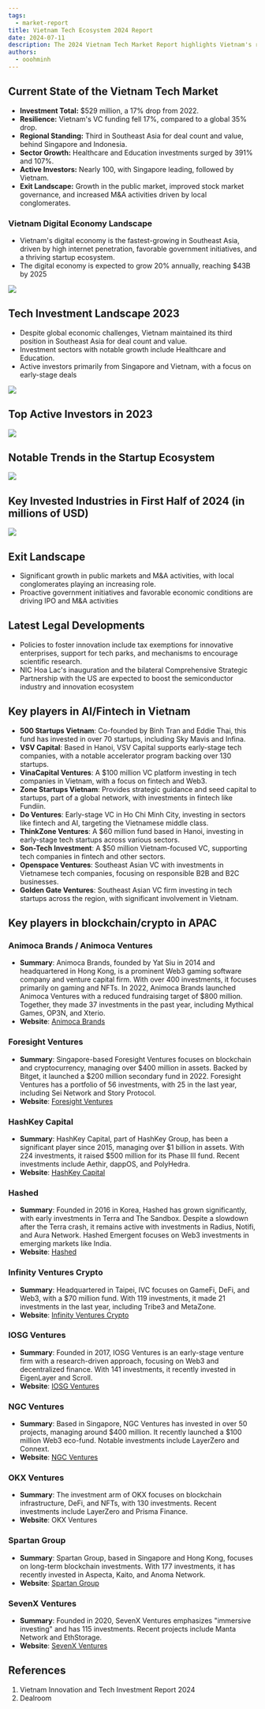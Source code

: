 ```yaml
---
tags:
  - market-report
title: Vietnam Tech Ecosystem 2024 Report
date: 2024-07-11
description: The 2024 Vietnam Tech Market Report highlights Vietnam's resilient tech scene, ranking third in Southeast Asia despite a 17% drop in investments. With a booming digital economy expected to reach $43 billion by 2025, the report covers key trends, major players, and new legal updates driving innovation.
authors:
  - ooohminh
---
```


## Current State of the Vietnam Tech Market

- **Investment Total:** $529 million, a 17% drop from 2022.
- **Resilience:** Vietnam's VC funding fell 17%, compared to a global 35% drop.
- **Regional Standing:** Third in Southeast Asia for deal count and value, behind Singapore and Indonesia.
- **Sector Growth:** Healthcare and Education investments surged by 391% and 107%.
- **Active Investors:** Nearly 100, with Singapore leading, followed by Vietnam.
- **Exit Landscape:** Growth in the public market, improved stock market governance, and increased M&A activities driven by local conglomerates.

### Vietnam Digital Economy Landscape

- Vietnam's digital economy is the fastest-growing in Southeast Asia, driven by high internet penetration, favorable government initiatives, and a thriving startup ecosystem.
- The digital economy is expected to grow 20% annually, reaching $43B by 2025

![](assets/vn_eco_companies.webp)

## Tech Investment Landscape 2023

- Despite global economic challenges, Vietnam maintained its third position in Southeast Asia for deal count and value.
- Investment sectors with notable growth include Healthcare and Education.
- Active investors primarily from Singapore and Vietnam, with a focus on early-stage deals

![](assets/capital_invested.webp)

## Top Active Investors in 2023

![](assets/top-active-investors.webp)

## Notable Trends in the Startup Ecosystem

![](assets/deals-done.webp)

## Key Invested Industries in First Half of 2024 (in millions of USD)

![](assets/invested-half-2024.webp)

## Exit Landscape

- Significant growth in public markets and M&A activities, with local conglomerates playing an increasing role.
- Proactive government initiatives and favorable economic conditions are driving IPO and M&A activities

## Latest Legal Developments

- Policies to foster innovation include tax exemptions for innovative enterprises, support for tech parks, and mechanisms to encourage scientific research.
- NIC Hoa Lac's inauguration and the bilateral Comprehensive Strategic Partnership with the US are expected to boost the semiconductor industry and innovation ecosystem

## Key players in AI/Fintech in Vietnam

- **500 Startups Vietnam**: Co-founded by Binh Tran and Eddie Thai, this fund has invested in over 70 startups, including Sky Mavis and Infina.
- **VSV Capital**: Based in Hanoi, VSV Capital supports early-stage tech companies, with a notable accelerator program backing over 130 startups.
- **VinaCapital Ventures**: A $100 million VC platform investing in tech companies in Vietnam, with a focus on fintech and Web3.
- **Zone Startups Vietnam**: Provides strategic guidance and seed capital to startups, part of a global network, with investments in fintech like Fundiin.
- **Do Ventures**: Early-stage VC in Ho Chi Minh City, investing in sectors like fintech and AI, targeting the Vietnamese middle class.
- **ThinkZone Ventures**: A $60 million fund based in Hanoi, investing in early-stage tech startups across various sectors.
- **Son-Tech Investment**: A $50 million Vietnam-focused VC, supporting tech companies in fintech and other sectors.
- **Openspace Ventures**: Southeast Asian VC with investments in Vietnamese tech companies, focusing on responsible B2B and B2C businesses.
- **Golden Gate Ventures**: Southeast Asian VC firm investing in tech startups across the region, with significant involvement in Vietnam.

## Key players in blockchain/crypto in APAC

### Animoca Brands / Animoca Ventures

- **Summary**: Animoca Brands, founded by Yat Siu in 2014 and headquartered in Hong Kong, is a prominent Web3 gaming software company and venture capital firm. With over 400 investments, it focuses primarily on gaming and NFTs. In 2022, Animoca Brands launched Animoca Ventures with a reduced fundraising target of $800 million. Together, they made 37 investments in the past year, including Mythical Games, OP3N, and Xterio.
- **Website**: [Animoca Brands](https://www.animocabrands.com/)

### Foresight Ventures

- **Summary**: Singapore-based Foresight Ventures focuses on blockchain and cryptocurrency, managing over $400 million in assets. Backed by Bitget, it launched a $200 million secondary fund in 2022. Foresight Ventures has a portfolio of 56 investments, with 25 in the last year, including Sei Network and Story Protocol.
- **Website**: [Foresight Ventures](https://www.foresightventures.com/)

### HashKey Capital

- **Summary**: HashKey Capital, part of HashKey Group, has been a significant player since 2015, managing over $1 billion in assets. With 224 investments, it raised $500 million for its Phase III fund. Recent investments include Aethir, dappOS, and PolyHedra.
- **Website**: [HashKey Capital](https://www.hashkey.com/)

### Hashed

- **Summary**: Founded in 2016 in Korea, Hashed has grown significantly, with early investments in Terra and The Sandbox. Despite a slowdown after the Terra crash, it remains active with investments in Radius, Notifi, and Aura Network. Hashed Emergent focuses on Web3 investments in emerging markets like India.
- **Website**: [Hashed](https://www.hashed.com/)

### Infinity Ventures Crypto

- **Summary**: Headquartered in Taipei, IVC focuses on GameFi, DeFi, and Web3, with a $70 million fund. With 119 investments, it made 21 investments in the last year, including Tribe3 and MetaZone.
- **Website**: [Infinity Ventures Crypto](https://www.ivcrypto.io/)

### IOSG Ventures

- **Summary**: Founded in 2017, IOSG Ventures is an early-stage venture firm with a research-driven approach, focusing on Web3 and decentralized finance. With 141 investments, it recently invested in EigenLayer and Scroll.
- **Website**: [IOSG Ventures](https://www.iosg.vc/)

### NGC Ventures

- **Summary**: Based in Singapore, NGC Ventures has invested in over 50 projects, managing around $400 million. It recently launched a $100 million Web3 eco-fund. Notable investments include LayerZero and Connext.
- **Website**: [NGC Ventures](https://www.ngc.fund/)

### OKX Ventures

- **Summary**: The investment arm of OKX focuses on blockchain infrastructure, DeFi, and NFTs, with 130 investments. Recent investments include LayerZero and Prisma Finance.
- **Website**: OKX Ventures

### Spartan Group

- **Summary**: Spartan Group, based in Singapore and Hong Kong, focuses on long-term blockchain investments. With 177 investments, it has recently invested in Aspecta, Kaito, and Anoma Network.
- **Website**: [Spartan Group](https://spartangroup.io/)

### SevenX Ventures

- **Summary**: Founded in 2020, SevenX Ventures emphasizes "immersive investing" and has 115 investments. Recent projects include Manta Network and EthStorage.
- **Website**: [SevenX Ventures](https://sevenxventures.com/)

## References

1. Vietnam Innovation and Tech Investment Report 2024
2. Dealroom
